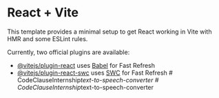 # React + Vite

This template provides a minimal setup to get React working in Vite with HMR and some ESLint rules.

Currently, two official plugins are available:

- [@vitejs/plugin-react](https://github.com/vitejs/vite-plugin-react/blob/main/packages/plugin-react/README.md) uses [Babel](https://babeljs.io/) for Fast Refresh
- [@vitejs/plugin-react-swc](https://github.com/vitejs/vite-plugin-react-swc) uses [SWC](https://swc.rs/) for Fast Refresh
#   C o d e C l a u s e I n t e r n s h i p _ t e x t - t o - s p e e c h - c o n v e r t e r  
 #   C o d e C l a u s e I n t e r n s h i p _ t e x t - t o - s p e e c h - c o n v e r t e r  
 